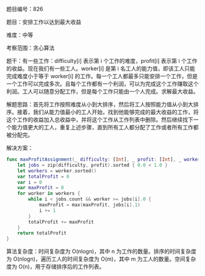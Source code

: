 题目编号：826

题目：安排工作以达到最大收益

难度：中等

考察范围：贪心算法

题干：有一些工作：difficulty[i] 表示第 i 个工作的难度，profit[i] 表示第 i 个工作的收益。现在我们有一些工人。worker[i] 是第 i 名工人的能力值，即该工人只能完成难度小于等于 worker[i] 的工作。每一个工人都最多只能安排一个工作，但是一个工作可以完成多次。且每个工作都有一个利润，可以为完成这个工作赚取这个利润。工人可以随意分配工作，但是每个工作只能由一个人完成。求解最大收益。

解题思路：首先将工作按照难度从小到大排序，然后将工人按照能力值从小到大排序。接着，我们从能力值最小的工人开始，找到他能够完成的最大收益的工作，将这个工作的收益加入总收益中，并将这个工作从工作列表中删除。然后继续找下一个能力值更大的工人，重复上述步骤，直到所有工人都分配了工作或者所有工作都被分配完。

解决方案：

```swift
func maxProfitAssignment(_ difficulty: [Int], _ profit: [Int], _ worker: [Int]) -> Int {
    let jobs = zip(difficulty, profit).sorted { 0.0 < 1.0 }
    let workers = worker.sorted()
    var totalProfit = 0
    var i = 0
    var maxProfit = 0
    for worker in workers {
        while i < jobs.count && worker >= jobs[i].0 {
            maxProfit = max(maxProfit, jobs[i].1)
            i += 1
        }
        totalProfit += maxProfit
    }
    return totalProfit
}
```

算法复杂度：时间复杂度为 O(nlogn)，其中 n 为工作的数量。排序的时间复杂度为 O(nlogn)，遍历工人的时间复杂度为 O(m)，其中 m 为工人的数量。空间复杂度为 O(n)，用于存储排序后的工作列表。